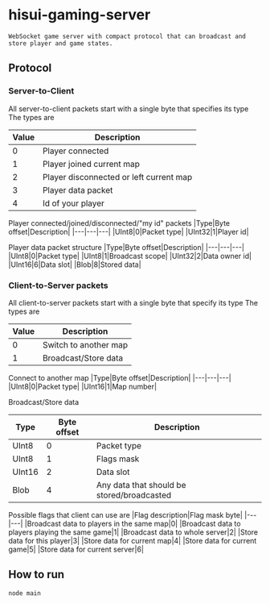 # hisui-gaming-server
`WebSocket game server with compact protocol that can broadcast and store player and game states.`

## Protocol
### Server-to-Client
All server-to-client packets start with a single byte that specifies its type
The types are

| Value | Description |
|---|---|
| 0 | Player connected |
| 1 | Player joined current map |
| 2 | Player disconnected or left current map |
| 3 | Player data packet |
| 4 | Id of your player |

Player connected/joined/disconnected/"my id" packets
|Type|Byte offset|Description|
|---|---|---|
|UInt8|0|Packet type|
|UInt32|1|Player id|

Player data packet structure
|Type|Byte offset|Description|
|---|---|---|
|UInt8|0|Packet type|
|UInt8|1|Broadcast scope|
|UInt32|2|Data owner id|
|UInt16|6|Data slot|
|Blob|8|Stored data|


### Client-to-Server packets
All client-to-server packets start with a single byte that specify its type
The types are

| Value | Description |
|---|---|
| 0 | Switch to another map |
| 1 | Broadcast/Store data |

Connect to another map
|Type|Byte offset|Description|
|---|---|---|
|UInt8|0|Packet type|
|UInt16|1|Map number|

Broadcast/Store data

|Type|Byte offset|Description|
|---|---|---|
|UInt8|0|Packet type|
|UInt8|1|Flags mask|
|UInt16|2|Data slot|
|Blob|4|Any data that should be stored/broadcasted|

Possible flags that client can use are
|Flag description|Flag mask byte|
|---|---|
|Broadcast data to players in the same map|0|
|Broadcast data to players playing the same game|1|
|Broadcast data to whole server|2|
|Store data for this player|3|
|Store data for current map|4|
|Store data for current game|5|
|Store data for current server|6|

## How to run
`node main`
